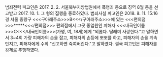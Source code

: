 범죄전력
피고인은 2017. 2. 2. 서울북부지방법원에서 폭행죄 등으로 징역 8월 등을 선고받고 2017. 10. 1. 그 형의 집행을 종료하였다.
범죄사실
피고인은 2018. 8. 11. 15:16경 서울 중랑구 <<<구아래주소>>>B<<</구아래주소>>>에 있는 <<<편의점>>>*****<<</편의점>>> 편의점에서 그곳 종업원인 피해자 <<<내국인이름>>>C<<</내국인이름>>>(가명, 여, 18세)에게 "외롭다. 딸래미 사랑한다."고 말하면서 3~4회 가량 피해자의 손을 잡고, 피해자의 손등에 뽀뽀를 하고, 피해자의 손을 계속 만지고, 피해자에게 수회 "신고하면 죽여버린다."고 말하였다. 결국 피고인은 피해자를 강제로 추행하였다.